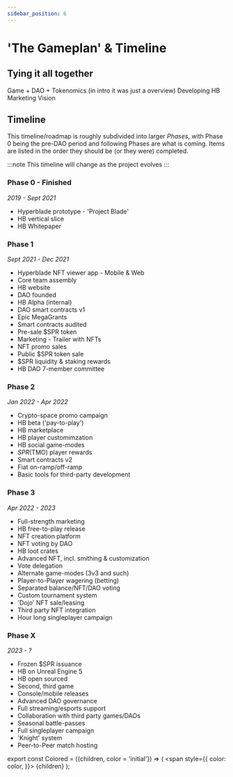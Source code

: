 ```yaml
---
sidebar_position: 6
---
```


# 'The Gameplan' & Timeline

## Tying it all together

Game + DAO + Tokenomics (in intro it was just a overview)
Developing HB
Marketing
Vision

## Timeline

This timeline/roadmap is roughly subdivided into larger _Phases_, with Phase 0 being the pre-DAO period and following Phases are what is coming. Items are listed in the order they should be (or they were) completed.

:::note
This timeline will change as the project evolves
:::

### Phase 0 - <Colored color="var(--ifm-color-primary)">Finished</Colored>

_2019 - Sept 2021_

- Hyperblade prototype - 'Project Blade'
- HB vertical slice
- HB Whitepaper

### Phase 1

_Sept 2021 - Dec 2021_

- Hyperblade NFT viewer app - Mobile & Web
- Core team assembly
- HB website
- DAO founded
- HB Alpha (internal)
- DAO smart contracts v1
- Epic MegaGrants
- Smart contracts audited
- Pre-sale $SPR token
- Marketing - Trailer with NFTs
- NFT promo sales
- Public $SPR token sale
- $SPR liquidity & staking rewards
- HB DAO 7-member committee

### Phase 2

_Jan 2022 - Apr 2022_

- Crypto-space promo campaign
- HB beta ('pay-to-play')
- HB marketplace
- HB player customimzation
- HB social game-modes
- $SPR ($TMO) player rewards
- Smart contracts v2
- Fiat on-ramp/off-ramp
- Basic tools for third-party development

### Phase 3

_Apr 2022 - 2023_

- Full-strength marketing
- HB free-to-play release
- NFT creation platform
- NFT voting by DAO
- HB loot crates
- Advanced NFT, incl. smithing & customization
- Vote delegation
- Alternate game-modes (3v3 and such)
- Player-to-Player wagering (betting)
- Separated balance/NFT/DAO voting
- Custom tournament system
- 'Dojo' NFT sale/leasing
- Third party NFT integration
- Hour long singleplayer campaign

### Phase X

_2023 - ?_

- Frozen $SPR issuance
- HB on Unreal Engine 5
- HB open sourced
- Second, third game
- Console/mobile releases
- Advanced DAO governance
- Full streaming/esports support
- Collaboration with third party games/DAOs
- Seasonal battle-passes
- Full singleplayer campaign
- 'Knight' system
- Peer-to-Peer match hosting

export const Colored = ({children, color = 'initial'}) => (
<span
style={{
      color: color,
    }}>
{children}
</span>
);
